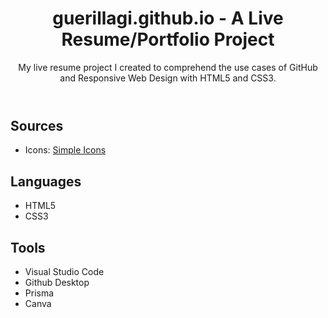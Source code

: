 <header>
  <h1>guerillagi.github.io - A Live Resume/Portfolio Project</h1>
My live resume project I created to comprehend the use cases of GitHub and Responsive Web Design with HTML5 and CSS3.
  </header>
  <body>
  <h2>Sources</h2> 
  <ul>
    <li>Icons: <a href="https://simpleicons.org/">Simple Icons</a></li></ul>
  <h2>Languages</h2> 
  <ul>
    <li>HTML5</li> 
    <li>CSS3</li></ul>
    <h2>Tools</h2> 
    <ul>
    <li>Visual Studio Code</li>
      <li>Github Desktop</li>
      <li>Prisma</li>
      <li>Canva</li></ul>
